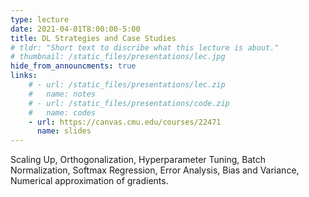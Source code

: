 ```yaml
---
type: lecture
date: 2021-04-01T8:00:00-5:00
title: DL Strategies and Case Studies
# tldr: "Short text to discribe what this lecture is about."
# thumbnail: /static_files/presentations/lec.jpg
hide_from_announcments: true
links: 
    # - url: /static_files/presentations/lec.zip
    #   name: notes
    # - url: /static_files/presentations/code.zip
    #   name: codes
    - url: https://canvas.cmu.edu/courses/22471
      name: slides
---
```

Scaling Up, Orthogonalization, Hyperparameter Tuning, Batch Normalization, Softmax Regression, Error Analysis, Bias and Variance, Numerical approximation of gradients. 